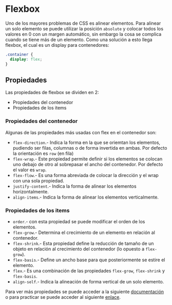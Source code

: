 # Flexbox

Uno de los mayores problemas de CSS es alinear elementos. Para alinear un solo elemento se puede utilizar la posición `absolute` y colocar todos los valores en 0 con un margen automático, sin embargo la cosa se complica cuando se tiene más de un elemento. Como una solución a esto llega flexbox, el cual es un display para contenedores:

~~~css
.container {
  display: flex;
}
~~~

## Propiedades

Las propiedades de flexbox se dividen en 2:

- Propiedades del contenedor
- Propiedades de los items

### Propiedades del contenedor

Algunas de las propiedades más usadas con flex en el contenedor son:

- `flex-direction`.- Indica la forma en la que se oriemtan los elementos, pudiendo ser filas, columnas o de forma invertida en ambas. Por defecto la orientación es `row` (en fila)
- `flex-wrap`.- Este propiedad permite definir si los elementos se colocan uno debajo de otro al sobrepasar el ancho del contenedor. Por defecto el valor es `wrap`.
- `flex-flow`.- Es una forma abreviada de colocar la dirección y el wrap con una sola propiedad.
- `justify-content`.- Indica la forma de alinear los elementos horizontalmente.
- `align-items`.- Indica la forma de alinear los elementos verticalmente.

### Propiedades de los items

- `order`.- con esta propiedad se puede modificar el orden de los elementos.
- `flex-grow`.- Determina el crecimiento de un elemento en relación al contenedor.
- `flex-shrink`.- Esta propiedad define la reducción de tamaño de un objeto en relación al crecimiento del contenedor (lo opuesto a `flex-grow`).
- `flex-basis`.- Define un ancho base para que posteriormente se estire el elemento.
- `flex`.- Es una combinación de las propiedades `flex-grow`, `flex-shrink` y `flex-basis`.
- `align-self`.- Indica la alineación de forma vertical de un solo elemento.

Para ver más propiedades se puede acceder a la siguiente [documentación](https://css-tricks.com/snippets/css/a-guide-to-flexbox/) o para practicar se puede acceder al siguiente [enlace](https://flexboxfroggy.com/#es).
